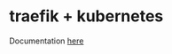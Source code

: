 # traefik + kubernetes

Documentation [here](https://docs.technotim.live/posts/k3s-traefik-rancher/)
